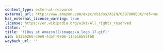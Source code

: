 ```yaml
---
content_type: external-resource
external_url: http://www.amazon.com/exec/obidos/ASIN/038790803X/ref=nosim/mitopencourse-20
has_external_license_warning: true
license: https://en.wikipedia.org/wiki/All_rights_reserved
status: ''
title: '![Buy at Amazon](/images/a_logo_17.gif)'
uid: b3296266-d9e9-4daf-9906-11aa16b55f68
wayback_url: ''
---
```


